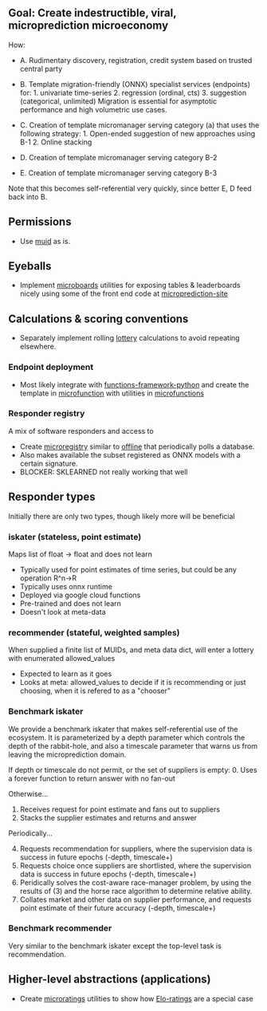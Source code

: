 
## Goal: Create indestructible, viral, microprediction microeconomy
How:

 - A. Rudimentary discovery, registration, credit system based on trusted central party 

 - B. Template migration-friendly (ONNX) specialist services (endpoints) for:
        1. univariate time-series 
        2. regression (ordinal, cts)
        3. suggestion (categorical, unlimited)
      Migration is essential for asymptotic performance and high volumetric use cases. 
      
 - C. Creation of template micromanager serving category (a) that uses the following strategy:
         1. Open-ended suggestion of new approaches using B-1 
         2. Online stacking 
    
 - D. Creation of template micromanager serving category B-2
 - E. Creation of template micromanager serving category B-3 
 
 Note that this becomes self-referential very quickly, since better E, D feed back into B. 



## Permissions

 - Use [muid](https://github.com/microprediction/muid) as is. 

## Eyeballs

 - Implement [microboards](https://github.com/microprediction/microboards) utilities for exposing tables & leaderboards nicely using some of the front end code at [microprediction-site](https://github.com/EricZLou/microprediction-site)

## Calculations & scoring conventions 

 - Separately implement rolling [lottery](https://github.com/microprediction/lottery) calculations to avoid repeating elsewhere. 

### Endpoint deployment

 - Most likely integrate with [functions-framework-python](https://github.com/GoogleCloudPlatform/functions-framework-python) and create the template in [microfunction](https://github.com/microprediction/microfunction) with utilities in [microfunctions](https://github.com/microprediction/microfunctions) 

### Responder registry

A mix of software responders and access to 
 - Create [microregistry](https://github.com/microprediction/microregistry) similar to [offline](https://github.com/microprediction/offline) that periodically polls a database. 
 - Also makes available the subset registered as ONNX models with a certain signature. 
 - BLOCKER: SKLEARNED not really working that well

## Responder types

Initially there are only two types, though likely more will be beneficial

### iskater (stateless, point estimate)

Maps list of float -> float and does not learn 
- Typically used for point estimates of time series, but could be any operation R^n->R
- Typically uses onnx runtime
- Deployed via google cloud functions
- Pre-trained and does not learn
- Doesn't look at meta-data 

### recommender (stateful, weighted samples)

When supplied a finite list of MUIDs, and meta data dict, will enter a lottery with enumerated allowed_values
- Expected to learn as it goes 
- Looks at meta: allowed_values to decide if it is recommending or just choosing, when it is refered to as a "chooser" 

### Benchmark iskater 

We provide a benchmark iskater that makes self-referential use of the ecosystem. It is parameterized by a depth parameter
which controls the depth of the rabbit-hole, and also a timescale parameter that warns us from leaving the microprediction domain. 

If depth or timescale do not permit, or the set of suppliers is empty: 
0. Uses a forever function to return answer with no fan-out

Otherwise...

1. Receives request for point estimate and fans out to suppliers
2. Stacks the supplier estimates and returns and answer

Periodically... 

4. Requests recommendation for suppliers, where the supervision data is success in future epochs (-depth, timescale+)
5. Requests choice once suppliers are shortlisted, where the supervision data is success in future epochs (-depth, timescale+) 
6. Peridically solves the cost-aware race-manager problem, by using the results of (3) and the horse race algorithm to determine relative ability. 
7. Collates market and other data on supplier performance, and requests point estimate of their future accuracy (-depth, timescale+)

### Benchmark recommender

Very similar to the benchmark iskater except the top-level task is recommendation. 
 
 
## Higher-level abstractions (applications) 

 - Create [microratings](https://github.com/microprediction/microratings) utilities to show how [Elo-ratings](https://microprediction.github.io/timeseries-elo-ratings/html_leaderboards/univariate-k_003.html) are a special case




